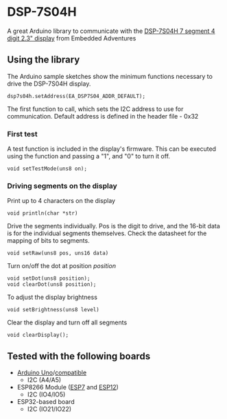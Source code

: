 # DSP-7S04H

A great Arduino library to communicate with the [DSP-7S04H 7 segment 4 digit 2.3" display](http://www.embeddedadventures.com/4_digit_7_segment_led_display_dsp-7s04h-red.html) from Embedded Adventures

## Using the library ##

The Arduino sample sketches show the minimum functions necessary to drive the DSP-7S04H display.

	dsp7s04h.setAddress(EA_DSP7S04_ADDR_DEFAULT);

The first function to call, which sets the I2C address to use for communication. Default address is defined in the header file - 0x32

### First test ###

A test function is included in the display's firmware. This can be executed using the function and passing a "1", and "0" to turn it off.

	void setTestMode(uns8 on);

### Driving segments on the display ###

Print up to 4 characters on the display

	void println(char *str)

Drive the segments individually. Pos is the digit to drive, and the 16-bit data is for the individual segments themselves. Check the datasheet for the mapping of bits to segments.

	void setRaw(uns8 pos, uns16 data)


Turn on/off the dot at position *position*

	void setDot(uns8 position);
	void clearDot(uns8 position);

To adjust the display brightness
	
	void setBrightness(uns8 level)

Clear the display and turn off all segments

	void clearDisplay();

## Tested with the following boards ##
- <a href="http://www.embeddedadventures.com/arduno_uno_PLT-AUNO.html">Arduino Uno</a>/<a href="http://www.embeddedadventures.com/arduno_uno_plt-auno3-cm.html">compatible</a>
	- I2C (A4/A5)
- ESP8266 Module (<a href="http://www.embeddedadventures.com/esp8266_wifi_module_wrl-esp7.html">ESP7</a> and <a href="http://www.embeddedadventures.com/esp8266_wifi_module_wrl-esp12e.html">ESP12</a>)
	- I2C (IO4/IO5)
- ESP32-based board
	- I2C (IO21/IO22)